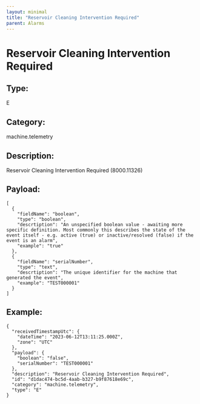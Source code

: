 ```yaml
---
layout: minimal
title: "Reservoir Cleaning Intervention Required"
parent: Alarms
---
```


# Reservoir Cleaning Intervention Required

## Type:

E

## Category:

machine.telemetry

## Description: 

Reservoir Cleaning Intervention Required (8000.11326)

## Payload:

```
[
  {
    "fieldName": "boolean",
    "type": "boolean",
    "descrtiption": "An unspecified boolean value - awaiting more specific definition. Most commonly this describes the state of the event itself - e.g. active (true) or inactive/resolved (false) if the event is an alarm",
    "example": "true"
  },
  {
    "fieldName": "serialNumber",
    "type": "text",
    "descrtiption": "The unique identifier for the machine that generated the event",
    "example": "TEST000001"
  }
]
```

## Example:

```
{
  "receivedTimestampUtc": {
    "dateTime": "2023-06-12T13:11:25.000Z",
    "zone": "UTC"
  },
  "payload": {
    "boolean": "false",
    "serialNumber": "TEST000001"
  },
  "description": "Reservoir Cleaning Intervention Required",
  "id": "d1dac474-bc5d-4aab-b327-b9f87618e69c",
  "category": "machine.telemetry",
  "type": "E"
}
```
